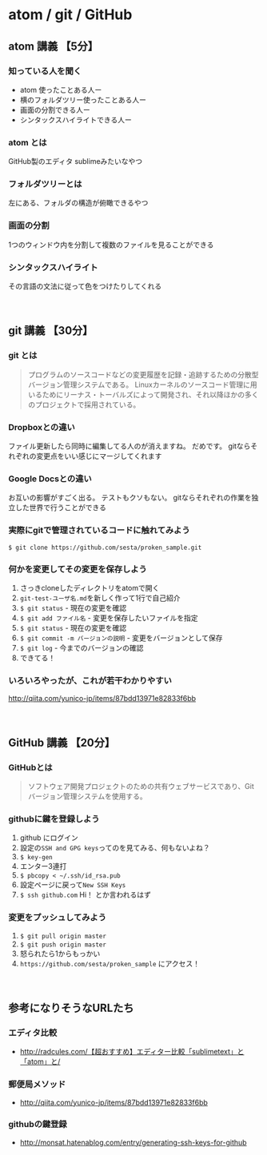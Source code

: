 # atom / git / GitHub

## atom 講義 【5分】
### 知っている人を聞く
* atom 使ったことある人ー
* 横のフォルダツリー使ったことある人ー
* 画面の分割できる人ー
* シンタックスハイライトできる人ー

### atom とは
GitHub製のエディタ sublimeみたいなやつ

### フォルダツリーとは
左にある、フォルダの構造が俯瞰できるやつ

### 画面の分割
1つのウィンドウ内を分割して複数のファイルを見ることができる

### シンタックスハイライト
その言語の文法に従って色をつけたりしてくれる


　
## git 講義 【30分】
### git とは
> プログラムのソースコードなどの変更履歴を記録・追跡するための分散型バージョン管理システムである。
> Linuxカーネルのソースコード管理に用いるためにリーナス・トーバルズによって開発され、それ以降ほかの多くのプロジェクトで採用されている。

### Dropboxとの違い
ファイル更新したら同時に編集してる人のが消えますね。
だめです。
gitならそれぞれの変更点をいい感じにマージしてくれます

### Google Docsとの違い
お互いの影響がすごく出る。
テストもクソもない。
gitならそれぞれの作業を独立した世界で行うことができる

### 実際にgitで管理されているコードに触れてみよう
`$ git clone https://github.com/sesta/proken_sample.git`

### 何かを変更してその変更を保存しよう
1. さっきcloneしたディレクトリをatomで開く
2. `git-test-ユーザ名.md`を新しく作って1行で自己紹介
3. `$ git status` - 現在の変更を確認
4. `$ git add ファイル名` - 変更を保存したいファイルを指定
5. `$ git status` - 現在の変更を確認
6. `$ git commit -m バージョンの説明` - 変更をバージョンとして保存
7. `$ git log` - 今までのバージョンの確認
8. できてる！

### いろいろやったが、これが若干わかりやすい
http://qiita.com/yunico-jp/items/87bdd13971e82833f6bb


　
## GitHub 講義 【20分】
### GitHubとは
> ソフトウェア開発プロジェクトのための共有ウェブサービスであり、Gitバージョン管理システムを使用する。

### githubに鍵を登録しよう
1. github にログイン
2. 設定の`SSH and GPG keys`ってのを見てみる、何もないよね？
3. `$ key-gen`
4. エンター3連打
5. `$ pbcopy < ~/.ssh/id_rsa.pub`
6. 設定ページに戻って`New SSH Keys`
7. `$ ssh github.com` Hi！ とか言われるはず

### 変更をプッシュしてみよう
1. `$ git pull origin master`
2. `$ git push origin master`
3. 怒られたら1からもっかい
4. `https://github.com/sesta/proken_sample` にアクセス！


　
## 参考になりそうなURLたち
### エディタ比較
* http://radcules.com/【超おすすめ】エディター比較「sublimetext」と「atom」と/
### 郵便局メソッド
* http://qiita.com/yunico-jp/items/87bdd13971e82833f6bb
### githubの鍵登録
* http://monsat.hatenablog.com/entry/generating-ssh-keys-for-github
